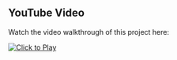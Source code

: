 
## YouTube Video

Watch the video walkthrough of this project here:

[![Click to Play](https://img.youtube.com/vi/I4gZ-Kui4lQ/hqdefault.jpg)](https://www.youtube.com/watch?v=I4gZ-Kui4lQ)


